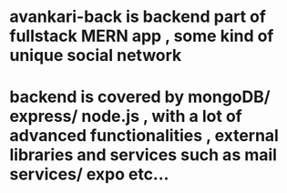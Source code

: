 ﻿# avankari-back is backend part of fullstack MERN app , some kind of unique social network
# backend is covered by mongoDB/ express/ node.js , with a lot of advanced functionalities , external libraries and services such as mail services/ expo etc...
